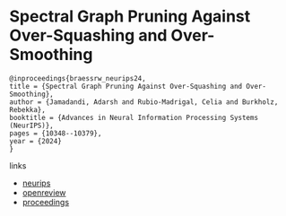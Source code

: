 # Spectral Graph Pruning Against Over-Squashing and Over-Smoothing

```
@inproceedings{braessrw_neurips24,
title = {Spectral Graph Pruning Against Over-Squashing and Over-Smoothing},
author = {Jamadandi, Adarsh and Rubio-Madrigal, Celia and Burkholz, Rebekka},
booktitle = {Advances in Neural Information Processing Systems (NeurIPS)},
pages = {10348--10379},
year = {2024}
}
```

links
- [neurips](https://nips.cc/Conferences/2024/Schedule?showEvent=96038)
- [openreview](https://openreview.net/forum?id=EMkrwJY2de)
- [proceedings](https://papers.nips.cc//paper_files/paper/2024/hash/140aac600566125915df7e74ff538f66-Abstract-Conference.html)
